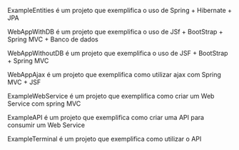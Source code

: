 ExampleEntities é um projeto que exemplifica o uso de Spring + Hibernate + JPA

WebAppWithDB é um projeto que exemplifica o uso de JSf + BootStrap + Spring MVC + Banco de dados

WebAppWithoutDB é um projeto que exemplifica o uso de JSF + BootStrap + Spring MVC

WebAppAjax é um projeto que exemplifica como utilizar ajax com Spring MVC + JSF

ExampleWebService é um projeto que exemplifica como criar um Web Service com spring MVC

ExampleAPI é um projeto que exemplifica como criar uma API para consumir um Web Service

ExampleTerminal é um projeto que exemplifica como utilizar o API
